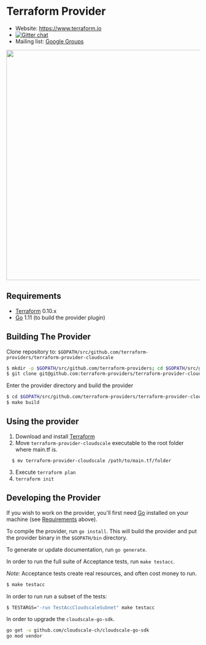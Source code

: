 Terraform Provider
==================

- Website: https://www.terraform.io
- [![Gitter chat](https://badges.gitter.im/hashicorp-terraform/Lobby.png)](https://gitter.im/hashicorp-terraform/Lobby)
- Mailing list: [Google Groups](http://groups.google.com/group/terraform-tool)

<img src="https://cdn.rawgit.com/hashicorp/terraform-website/master/content/source/assets/images/logo-hashicorp.svg" width="600px">

Requirements
------------

-	[Terraform](https://www.terraform.io/downloads.html) 0.10.x
-	[Go](https://golang.org/doc/install) 1.11 (to build the provider plugin)

Building The Provider
---------------------

Clone repository to: `$GOPATH/src/github.com/terraform-providers/terraform-provider-cloudscale`

```sh
$ mkdir -p $GOPATH/src/github.com/terraform-providers; cd $GOPATH/src/github.com/terraform-providers
$ git clone git@github.com:terraform-providers/terraform-provider-cloudscale
```

Enter the provider directory and build the provider

```sh
$ cd $GOPATH/src/github.com/terraform-providers/terraform-provider-cloudscale
$ make build
```

Using the provider
----------------------
1. Download and install [Terraform](https://www.terraform.io/downloads.html)
2. Move `terraform-provider-cloudscale` executable to the root folder where main.tf is. 

```shell
  $ mv terraform-provider-cloudscale /path/to/main.tf/folder
``` 

3. Execute `terraform plan`
4. `terraform init`

Developing the Provider
---------------------------

If you wish to work on the provider, you'll first need [Go](http://www.golang.org) installed on your machine (see [Requirements](#requirements) above).

To compile the provider, run `go install`. This will build the provider and put the provider binary in the `$GOPATH/bin` directory.

To generate or update documentation, run `go generate`.

In order to run the full suite of Acceptance tests, run `make testacc`.

*Note:* Acceptance tests create real resources, and often cost money to run.

```sh
$ make testacc
```

In order to run run a subset of the tests:

``` sh
$ TESTARGS="-run TestAccCloudscaleSubnet" make testacc
```

In order to upgrade the `cloudscale-go-sdk`.

```sh
go get -u github.com/cloudscale-ch/cloudscale-go-sdk
go mod vendor
```
